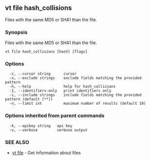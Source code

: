 ## vt file hash_collisions

Files with the same MD5 or SHA1 than the file.

### Synopsis

Files with the same MD5 or SHA1 than the file.

```
vt file hash_collisions [hash] [flags]
```

### Options

```
  -c, --cursor string      cursor
  -x, --exclude strings    exclude fields matching the provided pattern
  -h, --help               help for hash_collisions
  -I, --identifiers-only   print identifiers only
  -i, --include strings    include fields matching the provided pattern (default [**])
  -n, --limit int          maximum number of results (default 10)
```

### Options inherited from parent commands

```
  -k, --apikey string   api key
  -v, --verbose         verbose output
```

### SEE ALSO

* [vt file](vt_file.md)	 - Get information about files

